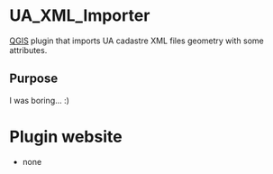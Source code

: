 # UA_XML_Importer
[QGIS](https://qgis.org/) plugin that imports UA cadastre XML files geometry with some attributes.

## Purpose
I was boring... :)

# Plugin website
* none
